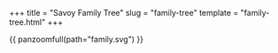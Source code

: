 +++
title = "Savoy Family Tree"
slug = "family-tree"
template = "family-tree.html"
+++

{{ panzoomfull(path="family.svg") }}